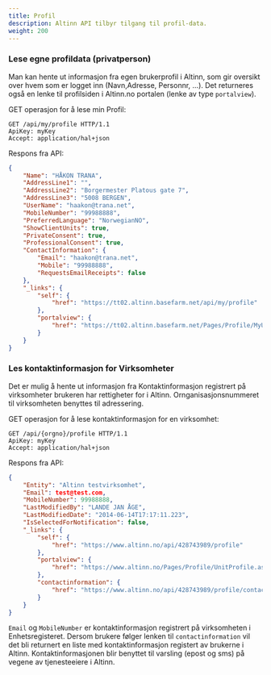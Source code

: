 ```yaml
---
title: Profil
description: Altinn API tilbyr tilgang til profil-data.
weight: 200
---
```


### Lese egne profildata (privatperson)
Man kan hente ut informasjon fra egen brukerprofil i Altinn, som gir oversikt over hvem som er logget inn (Navn,Adresse,  Personnr, ...).
Det returneres også en lenke til profilsiden i Altinn.no portalen (lenke av type `portalview`).

GET operasjon for å lese min Profil:
```HTTP
GET /api/my/profile HTTP/1.1
ApiKey: myKey
Accept: application/hal+json
```
 
Respons fra API:
```JSON
{
    "Name": "HÅKON TRANA",
    "AddressLine1": "",
    "AddressLine2": "Borgermester Platous gate 7",
    "AddressLine3": "5008 BERGEN",
    "UserName": "haakon@trana.net",
    "MobileNumber": "99988888",
    "PreferredLanguage": "NorwegianNO",
    "ShowClientUnits": true,
    "PrivateConsent": true,
    "ProfessionalConsent": true,
    "ContactInformation": {
        "Email": "haakon@trana.net",
        "Mobile": "99988888",
        "RequestsEmailReceipts": false
    },
    "_links": {
        "self": {
            "href": "https://tt02.altinn.basefarm.net/api/my/profile"
        },
        "portalview": {
            "href": "https://tt02.altinn.basefarm.net/Pages/Profile/MyUserSettings.aspx"
        }
    }
}
```


### Les kontaktinformasjon for Virksomheter
Det er mulig å hente ut informasjon fra Kontaktinformasjon registrert på virksomheter brukeren har rettigheter for i Altinn.
Ornganisasjonsnummeret til virksomheten benyttes til adressering.

GET operasjon for å lese kontaktinformasjon for en virksomhet:
```HTTP
GET /api/{orgno}/profile HTTP/1.1
ApiKey: myKey
Accept: application/hal+json
```
 
Respons fra API:
```JSON
{
    "Entity": "Altinn testvirksomhet",
    "Email": test@test.com,
    "MobileNumber": 99988888,
    "LastModifiedBy": "LANDE JAN ÅGE",
    "LastModifiedDate": "2014-06-14T17:17:11.223",
    "IsSelectedForNotification": false,
    "_links": {
        "self": {
            "href": "https://www.altinn.no/api/428743989/profile"
        },
        "portalview": {
            "href": "https://www.altinn.no/Pages/Profile/UnitProfile.aspx?o=428743989"
        },
        "contactinformation": {
            "href": "https://www.altinn.no/api/428743989/profile/contactinformation"
        }
    }
}
```

`Email` og `MobileNumber` er kontaktinformasjon registrert på virksomheten i Enhetsregisteret.
Dersom brukere følger lenken til `contactinformation` vil det bli returnert en liste med kontaktinformasjon registert av brukerne i Altinn.
Kontaktinformasjonen blir benyttet til varsling (epost og sms) på vegene av tjenesteeiere i Altinn.

